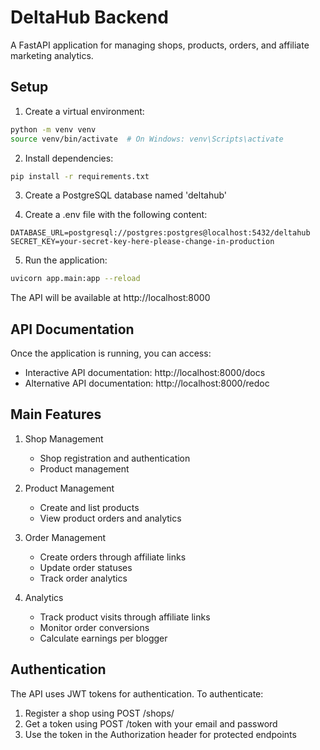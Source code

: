 # DeltaHub Backend

A FastAPI application for managing shops, products, orders, and affiliate marketing analytics.

## Setup

1. Create a virtual environment:
```bash
python -m venv venv
source venv/bin/activate  # On Windows: venv\Scripts\activate
```

2. Install dependencies:
```bash
pip install -r requirements.txt
```

3. Create a PostgreSQL database named 'deltahub'

4. Create a .env file with the following content:
```
DATABASE_URL=postgresql://postgres:postgres@localhost:5432/deltahub
SECRET_KEY=your-secret-key-here-please-change-in-production
```

5. Run the application:
```bash
uvicorn app.main:app --reload
```

The API will be available at http://localhost:8000

## API Documentation

Once the application is running, you can access:
- Interactive API documentation: http://localhost:8000/docs
- Alternative API documentation: http://localhost:8000/redoc

## Main Features

1. Shop Management
   - Shop registration and authentication
   - Product management

2. Product Management
   - Create and list products
   - View product orders and analytics

3. Order Management
   - Create orders through affiliate links
   - Update order statuses
   - Track order analytics

4. Analytics
   - Track product visits through affiliate links
   - Monitor order conversions
   - Calculate earnings per blogger

## Authentication

The API uses JWT tokens for authentication. To authenticate:

1. Register a shop using POST /shops/
2. Get a token using POST /token with your email and password
3. Use the token in the Authorization header for protected endpoints
